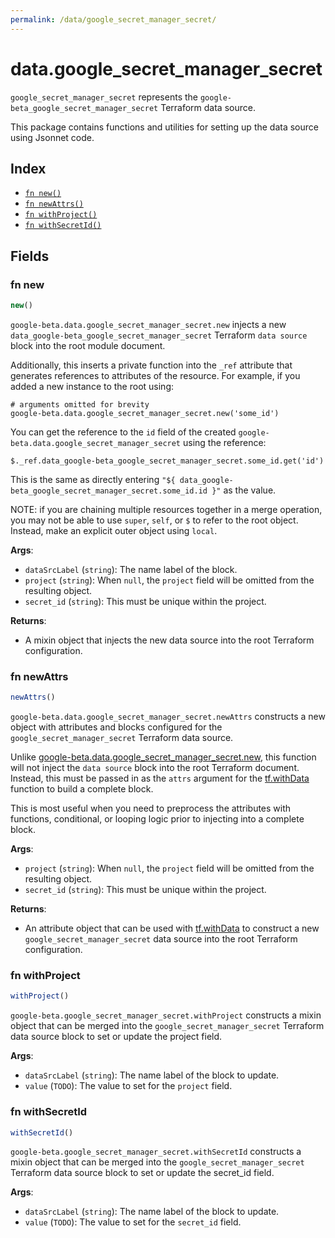 ```yaml
---
permalink: /data/google_secret_manager_secret/
---
```


# data.google_secret_manager_secret

`google_secret_manager_secret` represents the `google-beta_google_secret_manager_secret` Terraform data source.



This package contains functions and utilities for setting up the data source using Jsonnet code.


## Index

* [`fn new()`](#fn-new)
* [`fn newAttrs()`](#fn-newattrs)
* [`fn withProject()`](#fn-withproject)
* [`fn withSecretId()`](#fn-withsecretid)

## Fields

### fn new

```ts
new()
```


`google-beta.data.google_secret_manager_secret.new` injects a new `data_google-beta_google_secret_manager_secret` Terraform `data source`
block into the root module document.

Additionally, this inserts a private function into the `_ref` attribute that generates references to attributes of the
resource. For example, if you added a new instance to the root using:

    # arguments omitted for brevity
    google-beta.data.google_secret_manager_secret.new('some_id')

You can get the reference to the `id` field of the created `google-beta.data.google_secret_manager_secret` using the reference:

    $._ref.data_google-beta_google_secret_manager_secret.some_id.get('id')

This is the same as directly entering `"${ data_google-beta_google_secret_manager_secret.some_id.id }"` as the value.

NOTE: if you are chaining multiple resources together in a merge operation, you may not be able to use `super`, `self`,
or `$` to refer to the root object. Instead, make an explicit outer object using `local`.

**Args**:
  - `dataSrcLabel` (`string`): The name label of the block.
  - `project` (`string`):  When `null`, the `project` field will be omitted from the resulting object.
  - `secret_id` (`string`): This must be unique within the project.

**Returns**:
- A mixin object that injects the new data source into the root Terraform configuration.


### fn newAttrs

```ts
newAttrs()
```


`google-beta.data.google_secret_manager_secret.newAttrs` constructs a new object with attributes and blocks configured for the `google_secret_manager_secret`
Terraform data source.

Unlike [google-beta.data.google_secret_manager_secret.new](#fn-googlesecretmanagersecretnew), this function will not inject the `data source`
block into the root Terraform document. Instead, this must be passed in as the `attrs` argument for the
[tf.withData](https://github.com/tf-libsonnet/core/tree/main/docs#fn-withdata) function to build a complete block.

This is most useful when you need to preprocess the attributes with functions, conditional, or looping logic prior to
injecting into a complete block.

**Args**:
  - `project` (`string`):  When `null`, the `project` field will be omitted from the resulting object.
  - `secret_id` (`string`): This must be unique within the project.

**Returns**:
  - An attribute object that can be used with [tf.withData](https://github.com/tf-libsonnet/core/tree/main/docs#fn-withdata) to construct a new `google_secret_manager_secret` data source into the root Terraform configuration.


### fn withProject

```ts
withProject()
```

`google-beta.google_secret_manager_secret.withProject` constructs a mixin object that can be merged into the `google_secret_manager_secret`
Terraform data source block to set or update the project field.



**Args**:
  - `dataSrcLabel` (`string`): The name label of the block to update.
  - `value` (`TODO`): The value to set for the `project` field.


### fn withSecretId

```ts
withSecretId()
```

`google-beta.google_secret_manager_secret.withSecretId` constructs a mixin object that can be merged into the `google_secret_manager_secret`
Terraform data source block to set or update the secret_id field.



**Args**:
  - `dataSrcLabel` (`string`): The name label of the block to update.
  - `value` (`TODO`): The value to set for the `secret_id` field.
